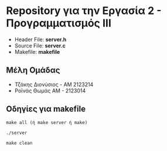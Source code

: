 # Repository για την Εργασία 2 - Προγραμματισμός ΙΙΙ #
* Header File: __server.h__   
* Source File: __server.c__    
* Makefile: __makefile__    

## Μέλη Ομάδας ##
- Τζάκης Διονύσιος - ΑΜ 2123214     
- Ροϊνάς Θωμάς ΑΜ - 2123014     

## Οδηγίες για makefile ##
``` 
make all (ή make server ή make)
```
```
./server       
```
```
make clean
```   

